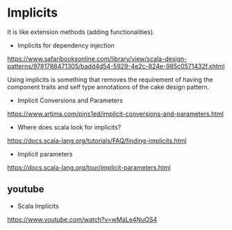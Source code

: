 # Implicits

It is like extension methods (adding functionalities).

- Implicits for dependency injection

https://www.safaribooksonline.com/library/view/scala-design-patterns/9781788471305/badd4d54-5929-4e2c-824e-985c0571432f.xhtml

Using implicits is something that removes the requirement of having the component traits and self type annotations of the cake design pattern.

- Implicit Conversions and Parameters

https://www.artima.com/pins1ed/implicit-conversions-and-parameters.html

- Where does scala look for implicits?

https://docs.scala-lang.org/tutorials/FAQ/finding-implicits.html

- Implicit parameters

https://docs.scala-lang.org/tour/implicit-parameters.html

## youtube

- Scala Implicits

https://www.youtube.com/watch?v=wMaLe4NuOS4
